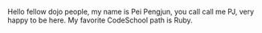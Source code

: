 Hello fellow dojo people, my name is Pei Pengjun, you call call me PJ, very happy to be here. 
My favorite CodeSchool path is Ruby. 
